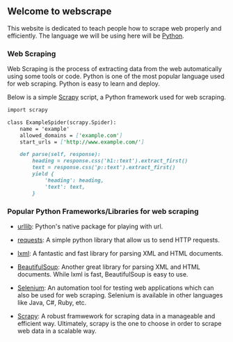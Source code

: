 ## Welcome to webscrape

This website is dedicated to teach people how to scrape web properly and efficiently. The language we will be using here will be [Python](https://www.python.org/).

### Web Scraping

Web Scraping is the process of extracting data from the web automatically using some tools or code.
Python is one of the most popular language used for web scraping. Python is easy to learn and deploy.


Below is a simple [Scrapy](https://scrapy.org/) script, a Python framework used for web scraping.

```markdown
import scrapy

class ExampleSpider(scrapy.Spider):
    name = 'example'
    allowed_domains = ['example.com']
    start_urls = ['http://www.example.com/']

    def parse(self, response):
        heading = response.css('h1::text').extract_first()
        text = response.css('p::text').extract_first()
        yield {
            'heading': heading,
            'text': text,
        }
```

### Popular Python Frameworks/Libraries for web scraping

* [urllib](https://docs.python.org/3/library/urllib.html): Python's native package for playing with url.

* [requests](http://docs.python-requests.org/en/master/): A simple python library that allow us to send HTTP requests.

* [lxml](http://lxml.de/): A fantastic and fast library for parsing XML and HTML documents.

* [BeautifulSoup](https://www.crummy.com/software/BeautifulSoup/): Another great library for parsing XML and HTML documents. 
While lxml is fast, BeautifulSoup is easy to use.

* [Selenium](http://www.seleniumhq.org/): An automation tool for testing web applications which can also be used for web scraping. 
Selenium is available in other languages like Java, C#, Ruby, etc.

* [Scrapy](https://scrapy.org/): A robust framwework for scraping data in a manageable and efficient way. 
Ultimately, scrapy is the one to choose in order to scrape web data in a scalable way. 